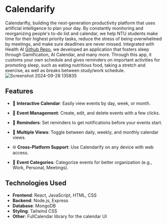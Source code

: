 # Calendarify
Calendarifty, building the next-generation productivity platform that uses artificial intelligence to plan your day. By constantly monitoring and reorganizing people's to-do list and calendar, we help NTU students make time for their highest priority tasks, reduce the stress of being overwhelmed by meetings, and make sure deadlines are never missed. Integrated with Health AI [Github Repo](https://github.com/Danielmark001/hackathon_wellbeing_application), we developed an application that fosters sleep through Gamification, AI Calendar, and many more. Through this app, it customs your own schedule and gives reminders on important activities for promoting sleep, such as eating nutritious food, taking a stretch and exercise, as well as breaks between study/work schedule.
![Screenshot 2024-09-28 135835](https://github.com/user-attachments/assets/255ac6a2-363d-4fb1-836b-ff732fbc2b3a)

## Features
- 📅 **Interactive Calendar**: Easily view events by day, week, or month.

- 📝 **Event Management**: Create, edit, and delete events with a few clicks.

- 🔔 **Reminders**: Set reminders to get notifications before your events start.

- 📆 **Multiple Views**: Toggle between daily, weekly, and monthly calendar views.

- 🌐 **Cross-Platform Support**: Use Calendarify on any device with web access.

- 📌 **Event Categories**: Categorize events for better organization (e.g., Work, Personal, Meetings).

## Technologies Used
- **Frontend**: React, JavaScript, HTML, CSS
- **Backend**: Node.js, Express
- **Database**: MongoDB
- **Styling**: Tailwind CSS
- **Other**: FullCalendar library for the calendar UI
